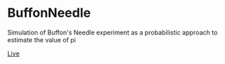 # BuffonNeedle
Simulation of Buffon's Needle experiment as a probabilistic approach to
estimate the value of pi

[Live][github]

[github]: https://mfliedner.github.io/
